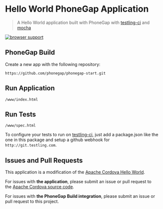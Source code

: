 # Hello World PhoneGap Application

> A Hello World application built with PhoneGap
> with [testling-ci](http://ci.testling.com) and [mocha](http://visionmedia.github.com/mocha/)

[![browser support](http://ci.testling.com/substack/phonegap-start-testling-mocha.png)](http://ci.testling.com/substack/phonegap-start-testling-mocha)

## PhoneGap Build

Create a new app with the following repository:

    https://github.com/phonegap/phonegap-start.git

## Run Application

    /www/index.html

## Run Tests

    /www/spec.html

To configure your tests to run on [testling-ci](http://ci.testling.com), just
add a package.json like the one in this package and setup a github webhook for
`http://git.testling.com`.

## Issues and Pull Requests

This application is a modification of the [Apache Cordova Hello World][1].

For issues with __the application__, please submit an issue or pull request
to the [Apache Cordova source code][1].

For issues with __the PhoneGap Build integration__, please submit
an issue or pull request to this project.

[1]: http://github.com/apache/incubator-cordova-app-hello-world
